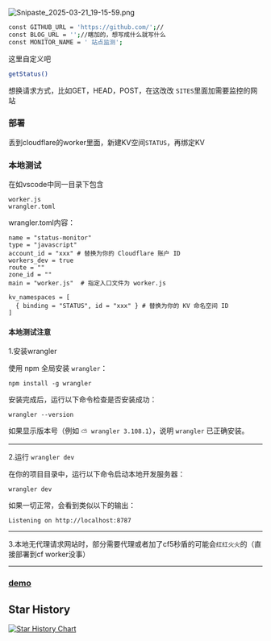 ![Snipaste_2025-03-21_19-15-59.png](https://free-img.400040.xyz/4/2025/03/21/67dd4c8753190.png)

```bash
const GITHUB_URL = 'https://github.com/';//
const BLOG_URL = '';//瞎加的，想写成什么就写什么
const MONITOR_NAME = ' 站点监测';
```
这里自定义吧
```bash
getStatus()
```
想换请求方式，比如GET，HEAD，POST，在这改改
`SITES`里面加需要监控的网站

### 部署
丢到cloudflare的worker里面，新建KV空间`STATUS`，再绑定KV

### 本地测试
在如vscode中同一目录下包含
```
worker.js
wrangler.toml
```
wrangler.toml内容：
```
name = "status-monitor"
type = "javascript"
account_id = "xxx" # 替换为你的 Cloudflare 账户 ID
workers_dev = true
route = ""
zone_id = ""
main = "worker.js"  # 指定入口文件为 worker.js

kv_namespaces = [
  { binding = "STATUS", id = "xxx" } # 替换为你的 KV 命名空间 ID
]
```

#### 本地测试注意
1.安装wrangler

使用 npm 全局安装 `wrangler`：
```
npm install -g wrangler
```
安装完成后，运行以下命令检查是否安装成功：
```
wrangler --version
```
如果显示版本号（例如 `⛅️ wrangler 3.108.1`），说明 `wrangler` 已正确安装。

------------------------------------------------------------------------------------
2.运行 `wrangler dev`

在你的项目目录中，运行以下命令启动本地开发服务器：
```
wrangler dev
```
如果一切正常，会看到类似以下的输出：
```
Listening on http://localhost:8787
```

-------------------------------------------------------------------------------------
3.本地无代理请求网站时，部分需要代理或者加了cf5秒盾的可能会`红红火火`的（直接部署到cf worker没事）

------------------------------------------------------------------------------------

### [demo](https://status.zhangyux.ddns-ip.net/)


## Star History

<a href="https://www.star-history.com/#banlanzs/cf-web_monitor&Date">
 <picture>
   <source media="(prefers-color-scheme: dark)" srcset="https://api.star-history.com/svg?repos=banlanzs/cf-web_monitor&type=Date&theme=dark" />
   <source media="(prefers-color-scheme: light)" srcset="https://api.star-history.com/svg?repos=banlanzs/cf-web_monitor&type=Date" />
   <img alt="Star History Chart" src="https://api.star-history.com/svg?repos=banlanzs/cf-web_monitor&type=Date" />
 </picture>
</a>
